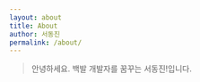 ```yaml
---
layout: about
title: About
author: 서동진
permalink: /about/
---
```



> 안녕하세요. 백발 개발자를 꿈꾸는 <span class="highlight-span">서동진</span>!입니다.